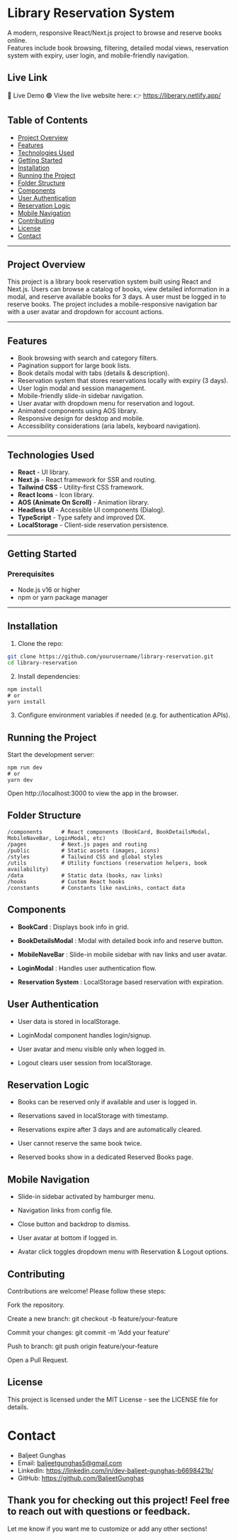 # Library Reservation System

A modern, responsive React/Next.js project to browse and reserve books online.  
Features include book browsing, filtering, detailed modal views, reservation system with expiry, user login, and mobile-friendly navigation.


## Live Link 
🚀 Live Demo
🟢 View the live website here:
👉 https://liberary.netlify.app/


## Table of Contents

- [Project Overview](#project-overview)
- [Features](#features)
- [Technologies Used](#technologies-used)
- [Getting Started](#getting-started)
- [Installation](#installation)
- [Running the Project](#running-the-project)
- [Folder Structure](#folder-structure)
- [Components](#components)
- [User Authentication](#user-authentication)
- [Reservation Logic](#reservation-logic)
- [Mobile Navigation](#mobile-navigation)
- [Contributing](#contributing)
- [License](#license)
- [Contact](#contact)

---

## Project Overview

This project is a library book reservation system built using React and Next.js. Users can browse a catalog of books, view detailed information in a modal, and reserve available books for 3 days. A user must be logged in to reserve books. The project includes a mobile-responsive navigation bar with a user avatar and dropdown for account actions.

---

## Features

- Book browsing with search and category filters.
- Pagination support for large book lists.
- Book details modal with tabs (details & description).
- Reservation system that stores reservations locally with expiry (3 days).
- User login modal and session management.
- Mobile-friendly slide-in sidebar navigation.
- User avatar with dropdown menu for reservation and logout.
- Animated components using AOS library.
- Responsive design for desktop and mobile.
- Accessibility considerations (aria labels, keyboard navigation).

---

## Technologies Used

- **React** - UI library.
- **Next.js** - React framework for SSR and routing.
- **Tailwind CSS** - Utility-first CSS framework.
- **React Icons** - Icon library.
- **AOS (Animate On Scroll)** - Animation library.
- **Headless UI** - Accessible UI components (Dialog).
- **TypeScript** - Type safety and improved DX.
- **LocalStorage** - Client-side reservation persistence.

---

## Getting Started

### Prerequisites

- Node.js v16 or higher
- npm or yarn package manager

---

## Installation

1. Clone the repo:

```bash
git clone https://github.com/yourusername/library-reservation.git
cd library-reservation
```

2. Install dependencies:
```
npm install
# or
yarn install
```
3. Configure environment variables if needed (e.g. for authentication APIs).

## Running the Project
Start the development server:
```
npm run dev
# or
yarn dev
```
Open http://localhost:3000 to view the app in the browser.

## Folder Structure
```
/components      # React components (BookCard, BookDetailsModal, MobileNaveBar, LoginModal, etc)
/pages           # Next.js pages and routing
/public          # Static assets (images, icons)
/styles          # Tailwind CSS and global styles
/utils           # Utility functions (reservation helpers, book availability)
/data            # Static data (books, nav links)
/hooks           # Custom React hooks
/constants       # Constants like navLinks, contact data
```

## Components

- **BookCard** : Displays book info in grid.

- **BookDetailsModal** : Modal with detailed book info and reserve button.

- **MobileNaveBar** : Slide-in mobile sidebar with nav links and user avatar.

- **LoginModal** : Handles user authentication flow.

- **Reservation System** : LocalStorage based reservation with expiration.


## User Authentication
- User data is stored in localStorage.

- LoginModal component handles login/signup.

- User avatar and menu visible only when logged in.

- Logout clears user session from localStorage.

## Reservation Logic
- Books can be reserved only if available and user is logged in.

- Reservations saved in localStorage with timestamp.

- Reservations expire after 3 days and are automatically cleared.

- User cannot reserve the same book twice.

- Reserved books show in a dedicated Reserved Books page.

## Mobile Navigation
- Slide-in sidebar activated by hamburger menu.

- Navigation links from config file.

- Close button and backdrop to dismiss.

- User avatar at bottom if logged in.

- Avatar click toggles dropdown menu with Reservation & Logout options.

## Contributing
Contributions are welcome!
Please follow these steps:

Fork the repository.

Create a new branch: git checkout -b feature/your-feature

Commit your changes: git commit -m 'Add your feature'

Push to branch: git push origin feature/your-feature

Open a Pull Request.

## License
This project is licensed under the MIT License - see the LICENSE file for details.

# Contact
- Baljeet Gunghas
- Email: baljeetgunghas5@gmail.com
- LinkedIn: https://linkedin.com/in/dev-baljeet-gunghas-b6698421b/
- GitHub: https://github.com/BaljeetGunghas

## Thank you for checking out this project! Feel free to reach out with questions or feedback.


Let me know if you want me to customize or add any other sections!
